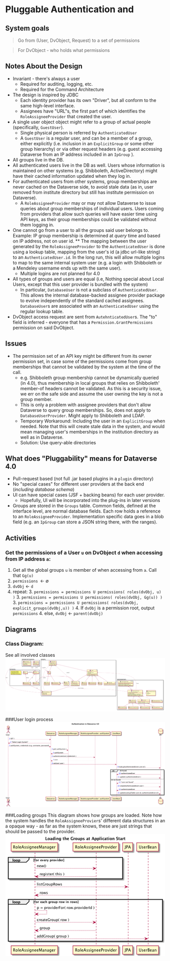 # Pluggable Authentication and 

## System goals

> Go from (User, DvObject, Request) to a set of permissions

> For DvObject - who holds what permissions

## Notes About the Design
* Invariant - there's always a user
    - Required for auditing, logging, etc.
    - Required for the Command Architecture
* The design is inspired by JDBC
    * Each identity provider has its own "Driver", but all conform to the same high-level interface.
    * Assignees have "URL"s, the first part of which identifies the `RoleAssigneeProvider` that created the user.
* A single user object object might refer to a group of actual people (specifically, `GuestUser`). 
    - Single physical person is referred by `AuthenticatedUser`
    - A `GuestUser` is a regular user, and can be a member of a group, either explicitly (i.e. inclusion in an `ExplicitGroup` or some other group hierarchy) or via other request headers (e.g. guest accessing Dataverse from an IP address included in an `IpGroup` ).
* All groups live in the DB.
* All authenticated users live in the DB as well. Users whose information is maintained on other systems (e.g. Shibboleth, ActiveDirectory) might have their cached information updated when they log in.
* For authenticated users from other systems, group memberships are never cached on the Dataverse side, to avoid stale data (as in, user removed from institute directory but still has institute permission on Dataverse).
    - A `RoleAssigneeProvider` may or may not allow Dataverse to issue queries about group memberships of individual users. Users coming from providers that allow such queries will have easier time using API keys, as their group memberships could be validated without them logging in.
* One cannot go from a user to all the groups said user belongs to. Example: IP group membership is determined at *query* time and based on IP address, not on user id.
** The mapping between the user generated by the `RoleAssigneeProvider` to the `AuthenticatedUser` is done using a lookup table, mapping from the user's id (a jdbc url-like string) to an `AuthenticatedUser.id`. In the long run, this will allow multiple logins to map to the same internal system user (e.g. a login with Shibboleth or a Mendeley username ends up with the same user).
    - Multiple logins are not planned for 4.0
* All types of groups and users are equal (i.e, Nothing special about Local Users, except that this user provider is bundled with the system)
    - In particular, `DatabaseUser` is not a subclass of `AuthenticatedUser`. This allows the internal database-backed assignee provider package to evolve independently of the standard cached assignees. `DatabaseUser`s are associated with an `AuthenticatedUser` using the regular lookup table.
* DvObject access request are sent from `AutehnticatedUser`s. The "to" field is inferred - everyone that has a `Permission.GrantPermissions` permission on said DvObject.

## Issues
* The permission set of an API key might be different from its owner permission set, in case some of the permissions come from group memberships that cannot be validated by the system at the time of the call.
    - e.g. Shibboleth group membership cannot be dynamically queried (in 4.0), thus membership in local groups that relies on Shibboleth' member-of headers cannot be validated. As this is a security issue, we err on the safe side and assume the user owning the key is not a group member.
    - This is only a problem with assignee providers that don't allow Dataverse to query group memberships. So, does not apply to `DatabaseUserProvider`. Might apply to Shibboleth and LDAP.
    - Temporary Workaround: Including the user in an `ExplicitGroup` when needed. Note that this will create stale data in the system, and would mean managing user's memberships in the institution directory as well as in Dataverse.
    - Solution: Use query-able directories

## What does "Pluggability" means for Dataverse 4.0
* Pull-request based (not full .jar based plugins in a `plugin` directory)
* No "special cases" for different user providers at the back end (*including database schema*)
* UI can have special cases (JSF + backing beans) for each user provider.
    - Hopefully, UI will be incorporated into the plug-ins in later versions
* Groups are stored in the `Groups` table. Common fields, defined at the interface level, are normal database fields. Each row holds a reference to an `RoleAssigneeProvider`. Implementation specific data goes in a blob field (e.g. an `IpGroup` can store a JSON string there, with the ranges).

## Activities
### Get the permissions of a User `u` on DvObject `d` when accessing from IP address `a`:
1. Get all the global groups `u` is member of when accessing from `a`. Call that `Gg(u)` 
2. `permissions `&larr; &empty;
3. `dvObj` &larr; `d`
2. repeat:
    3. `permissions = permissions U permissions( roles(dvObj, u) )`
    3. `permissions = permissions U permissions( roles(dvObj, Gg(u)) )`
    3. `permissions = permissions U permissions( roles(dvObj, explicit_groups(dvObj,u)) )`
    4. If `dvObj` is a permission root, output `permissions`
    4. else, `dvObj` &larr; `parent(dvObj)`

## Diagrams
### Class Diagram:
See all involved classes
![Class Diagram](UsersAndGroups.png)

###User login process
![User login](userLogin.png)

###Loading groups
This diagram shows how groups are loaded. Note how the system handles the `RoleAssigneeProvier`s' different data structures in an a opaque way - as far as the system knows, these are just strings that should be passed to the provider.
![Loading groups](loadGroups.png)
